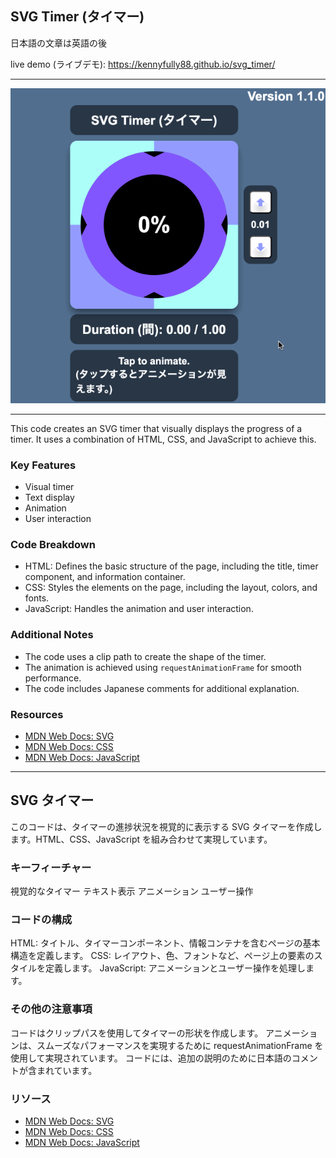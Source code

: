 ## SVG Timer (タイマー)

日本語の文章は英語の後

live demo (ライブデモ): https://kennyfully88.github.io/svg_timer/

---

![demo](assets/gif/demo_1_1_0.gif)

---

This code creates an SVG timer that visually displays the progress of a timer. It uses a combination of HTML, CSS, and JavaScript to achieve this.

### Key Features

- Visual timer
- Text display
- Animation
- User interaction

### Code Breakdown

- HTML: Defines the basic structure of the page, including the title, timer component, and information container.
- CSS: Styles the elements on the page, including the layout, colors, and fonts.
- JavaScript: Handles the animation and user interaction.

### Additional Notes

- The code uses a clip path to create the shape of the timer.
- The animation is achieved using `requestAnimationFrame` for smooth performance.
- The code includes Japanese comments for additional explanation.

### Resources

- [MDN Web Docs: SVG](https://developer.mozilla.org/en-US/docs/Web/SVG)
- [MDN Web Docs: CSS](https://developer.mozilla.org/en-US/docs/Web/CSS)
- [MDN Web Docs: JavaScript](https://developer.mozilla.org/en-US/docs/Web/JavaScript)

---

## SVG タイマー

このコードは、タイマーの進捗状況を視覚的に表示する SVG タイマーを作成します。HTML、CSS、JavaScript を組み合わせて実現しています。

### キーフィーチャー

視覚的なタイマー
テキスト表示
アニメーション
ユーザー操作

### コードの構成

HTML: タイトル、タイマーコンポーネント、情報コンテナを含むページの基本構造を定義します。
CSS: レイアウト、色、フォントなど、ページ上の要素のスタイルを定義します。
JavaScript: アニメーションとユーザー操作を処理します。

### その他の注意事項

コードはクリップパスを使用してタイマーの形状を作成します。
アニメーションは、スムーズなパフォーマンスを実現するために requestAnimationFrame を使用して実現されています。
コードには、追加の説明のために日本語のコメントが含まれています。

### リソース

- [MDN Web Docs: SVG](https://developer.mozilla.org/en-US/docs/Web/SVG)
- [MDN Web Docs: CSS](https://developer.mozilla.org/en-US/docs/Web/CSS)
- [MDN Web Docs: JavaScript](https://developer.mozilla.org/en-US/docs/Web/JavaScript)
